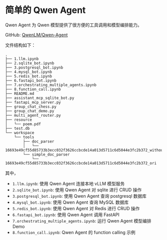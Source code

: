 # 简单的 Qwen Agent

Qwen Agent 为 Qwen 模型提供了很方便的工具调用和模型编排能力。

GitHub: [QwenLM/Qwen-Agent](https://github.com/QwenLM/Qwen-Agent)

文件结构如下：

```
.
├── 1.llm.ipynb
├── 2.sqlite_bot.ipynb
├── 3.postgresql_bot.ipynb
├── 4.mysql_bot.ipynb
├── 5.redis_bot.ipynb
├── 6.fastapi_bot.ipynb
├── 7.orchestrating_multiple_agents.ipynb
├── 8.function_call.ipynb
├── README.md
├── assistant_mcp_sqlite_bot.py
├── fastapi_mcp_server.py
├── group_chat_chess.py
├── group_chat_demo.py
├── multi_agent_router.py
├── resource
│   └── poem.pdf
├── test.db
└── workspace
    └── tools
        ├── doc_parser
        │   └── 16693e49cf55d85733b3ecc032f3626ccbcde14a013d5711c6d5044e3fc2b372_without_chunking
        └── simple_doc_parser
            └── 16693e49cf55d85733b3ecc032f3626ccbcde14a013d5711c6d5044e3fc2b372_ori
```

其中，

- `1.llm.ipynb`: 使用 Qwen Agent 连接本地 vLLM 模型服务
- `2.sqlite_bot.ipynb`: 使用 Qwen Agent 对 sqlite 进行 CRUD 操作
- `3.postgresql_bot.ipynb`: 使用 Qwen Agent 查询 postgresql 数据库
- `4.mysql_bot.ipynb`: 使用 Qwen Agent 查询 MySQL 数据库
- `5.redis_bot.ipynb`: 使用 Qwen Agent 对 Redis 进行 CRUD 操作
- `6.fastapi_bot.ipynb`: 使用 Qwen Agent 调用 FastAPI
- `7.orchestrating_multiple_agents.ipynb`: 运行 Qwen Agent 模型编排 Demo
- `8.function_call.ipynb`: Qwen Agent 的 function calling 示例

